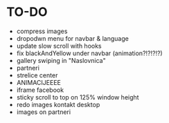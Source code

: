 # TO-DO

- compress images
- dropodwn menu for navbar & language
- update slow scroll with hooks
- fix blackAndYellow under navbar (animation?!?!?!?)
- gallery swiping in "Naslovnica"
- partneri
- strelice center
- ANIMACIJEEEE
- iframe facebook
- sticky scroll to top on 125% window height
- redo images kontakt desktop
- images on partneri
